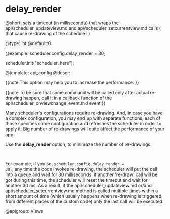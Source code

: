 delay_render
=============

@short: sets a timeout (in milliseconds) that wraps the api/scheduler_updateview.md and api/scheduler_setcurrentview.md calls  ( that cause re-drawing of the scheduler ) 
	

@type: int
@default:0

@example:
scheduler.config.delay_render = 30;

scheduler.init("scheduler_here");

@template:	api_config
@descr:

{{note
This option may help you to increase the performance.
}}

{{note
To be sure that some command will be called only after actual re-drawing happen, call it in a callback function of the api/scheduler_onviewchange_event.md event
}}


Many scheduler's configurations require re-drawing. And, in case you have a complex configuration, you may end up with separate functions, each of those specifies some configuration and refreshes the scheduler in order to apply it. Big number of re-drawings will quite affect the performance of your app.


Use the **delay_render** option, to  minimaze the number of re-drawings. 

<br>


For example, if you set <code>scheduler.config.delay_render = 30;</code>, any time the code invokes re-drawing, the scheduler will put the call into a queue and wait for 30 milliseconds.
If another 're-draw' call will be got during this time, the scheduler will reset the timeout and wait for another 30 ms. 
As a result, if the api/scheduler_updateview.md or/and api/scheduler_setcurrentview.md method is called multiple times within a short amount of time (which usually happens when re-drawing is triggered from different places of
the custom code) only the last call will be executed. 

@apigroup: Views
